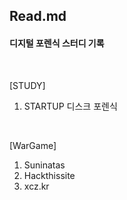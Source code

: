 ## Read.md

#### 디지털 포렌식 스터디 기록

<br>

[STUDY]

1. STARTUP 디스크 포렌식

<br>

[WarGame]

1. Suninatas
2. Hackthissite
3. xcz.kr
